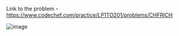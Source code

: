 Link to the problem - https://www.codechef.com/practice/LP1TO201/problems/CHFRICH


![image](https://github.com/Haleshot/Competitive-Programming/assets/57552973/d7cfe422-093f-48e2-a448-07f698448b54)
